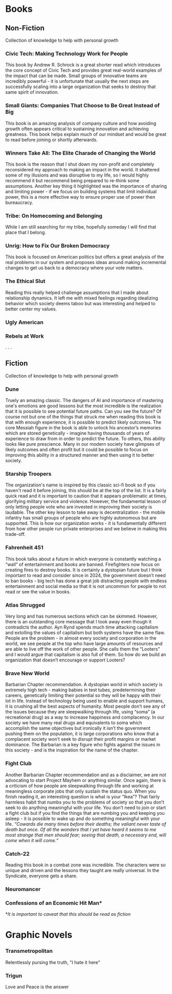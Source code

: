 # Books 

## Non-Fiction
Collection of knowledge to help with personal growth

### Civic Tech: Making Technology Work for People 
This book by Andrew R. Schrock is a great shorter read which introduces the core concept of Civic Tech and provides great real-world examples of the impact that can be made. Small groups of innovative teams are incredibly powerful - it is unfortunate that usually the next steps are successfully scaling into a large organization that seeks to destroy that same spirit of innovation.

### Small Giants: Companies That Choose to Be Great Instead of Big
This book is an amazing analysis of company culture and how avoiding growth often appears critical to sustaining innovation and achieving greatness. This book helps explain much of our mindset and would be great to read before joining or shortly afterwards.

### Winners Take All: The Elite Charade of Changing the World
This book is the reason that I shut down my non-profit and completely reconsidered my approach to making an impact in the world. It shattered some of my illusions and was disruptive to my life, so I would highly recommend it but recommend being prepared to re-think some assumptions. Another key thing it highlighted was the importance of sharing and limiting power - if we focus on building systems that limit individual power, this is a more effective way to ensure proper use of power then bureaucracy.

### Tribe: On Homecoming and Belonging
While I am still searching for my tribe, hopefully someday I will find that place that I belong.

### Unrig: How to Fix Our Broken Democracy
This book is focused on American politics but offers a great analysis of the real problems in our system and proposes ideas around making incremental changes to get us back to a democracy where your vote matters.

### The Ethical Slut
Reading this really helped challenge assumptions that I made about relationship dynamics. It left me with mixed feelings regarding idealizing behavior which society deems taboo but was interesting and helped to better center my values.


### Ugly American

### Rebels at Work

.
.
.
## Fiction
Collection of knowledge to help with personal growth

### Dune 
Truely an amazing classic. The dangers of AI and importance of mastering one's emotions are good lessons but the most incredible is the realization that it is possible to see potential future paths. Can you see the future? Of course not but one of the things that struck me when reading this book is that with enough experience, it is possible to predict likely outcomes. The core Messiah figure in the book is able to unlock his ancestor’s memories which are stored genetically - imagine having thousands of years of experience to draw from in order to predict the future. To others, this ability looks like pure prescience. Many in our modern society have glimpses of likely outcomes and often profit but it could be possible to focus on improving this ability in a structured manner and then using it to better society.

### Starship Troopers
The organization's name is inspired by this classic sci-fi book so if you haven't read it before joining, this should be at the top of the list. It is a fairly quick read and it is important to caution that it appears problematic at times, glorifying military service and violence. However, the fundamental lesson of only letting people vote who are invested in improving their society is laudable. The other key lesson to take away is decentralization - the mobile infantry has small groups of people who are highly autonomous but are supported. This is how our organization works - it is fundamentally different from how other people run private enterprises and we believe in making this trade-off.

### Fahrenheit 451
This book talks about a future in which everyone is constantly watching a “wall” of entertainment and books are banned. Firefighters now focus on creating fires to destroy books. It is certainly a dystopian future but I think important to read and consider since in 2024, the government doesn’t need to ban books - big tech has done a great job distracting people with endless entertainment and social media so that it is not uncommon for people to not read or see the value in books.

### Atlas Shrugged
Very long and has numerous sections which can be skimmed. However, there is an outstanding core message that I took away even though it contradicts the author. Ayn Rynd spends much time attacking capitalism and extolling the values of capitalism but both systems have the same flaw. People are the problem - in almost every society and corporation in the world, we see people at the top who have large amounts of resources and are able to live off the work of other people. She calls them the “Looters” and I would argue that capitalism is also full of them. So how do we build an organization that doesn’t encourage or support Looters?

### Brave New World
Barbarian Chapter recommendation. A dystopian world in which society is extremely high tech - making babies in test tubes, predetermining their careers, genetically limiting their potential so they will be happy with their lot in life. Instead of technology being used to enable and support humans, it is crushing all the best aspects of humanity. Most people don’t see any of the issues because they are sleepwalking through life, using “soma” (a recreational drug) as a way to increase happiness and complacency. In our society we have many real drugs and equivalents to soma which accomplish the same objectives but ironically it isn’t the government pushing them on the population, it is large corporations who know that a complacent society won’t seek to disrupt their profit margins or market dominance. The Barbarian is a key figure who fights against the issues in this society - and is the inspiration for the name of the chapter.
 
### Fight Club
Another Barbarian Chapter recommendation and as a disclaimer, we are not advocating to start Project Mayhem or anything similar. Once again, there is a criticism of how people are sleepwalking through life and working at meaningless corporate jobs that only sustain the status quo. When you finish reading it, an interesting question is what is your “Ikea”? That fairly harmless habit that numbs you to the problems of society so that you don’t seek to do anything meaningful with your life. You don’t need to join or start a fight club but if you find the things that are numbing you and keeping you asleep - it is possible to wake up and do something meaningful with your life. _“Cowards die many times before their deaths; the valiant never taste of death but once. Of all the wonders that I yet have heard it seems to me most strange that men should fear; seeing that death, a necessary end, will come when it will come.”_

### Catch-22
Reading this book in a combat zone was incredible. The characters were so unique and driven and the lessons they taught are really universal. In the Syndicate, everyone gets a share.

### Neuromancer

### Confessions of an Economic Hit Man*
**It is important to caveat that this should be read as fiction*


# Graphic Novels

### Transmetropolitan
Relentlessly pursing the truth, "I hate it here"

### Trigun
Love and Peace is the answer



